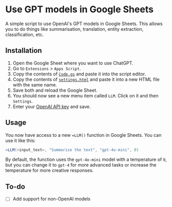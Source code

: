 # Use GPT models in Google Sheets

A simple script to use OpenAI's GPT models in Google Sheets. This allows you to do things like summarisation, translation, entity extraction, classification, etc.

## Installation

1. Open the Google Sheet where you want to use ChatGPT.
2. Go to `Extensions` > `Apps Script`.
3. Copy the contents of [`Code.gs`](https://github.com/nicucalcea/sheets-llm/blob/main/Code.gs) and paste it into the script editor.
4. Copy the contents of [`settings.html`](https://github.com/nicucalcea/sheets-llm/blob/main/settings.html) and paste it into a new HTML file with the same name.
5. Save both and reload the Google Sheet.
6. You should now see a new menu item called `LLM`. Click on it and then `Settings`.
7. Enter your [OpenAI API key](https://platform.openai.com/settings/profile?tab=api-keys) and save.

## Usage

You now have access to a new `=LLM()` function in Google Sheets. You can use it like this:

```scala
=LLM(<input_text>, "Summarise the text", "gpt-4o-mini", 0)
```

By default, the function uses the `gpt-4o-mini` model with a temperature of `0`, but you can change it to `gpt-4` for more advanced tasks or increase the temperature for more creative responses.

## To-do
- [ ] Add support for non-OpenAI models
